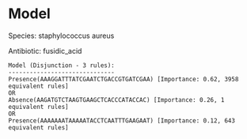 
# Model

Species: staphylococcus aureus

Antibiotic: fusidic_acid

```
Model (Disjunction - 3 rules):
------------------------------
Presence(AAAGGATTTATCGAATCTGACCGTGATCGAA) [Importance: 0.62, 3958 equivalent rules]
OR
Absence(AAGATGTCTAAGTGAAGCTCACCCATACCAC) [Importance: 0.26, 1 equivalent rules]
OR
Presence(AAAAAAATAAAAATACCTCAATTTGAAGAAT) [Importance: 0.12, 643 equivalent rules]

```

